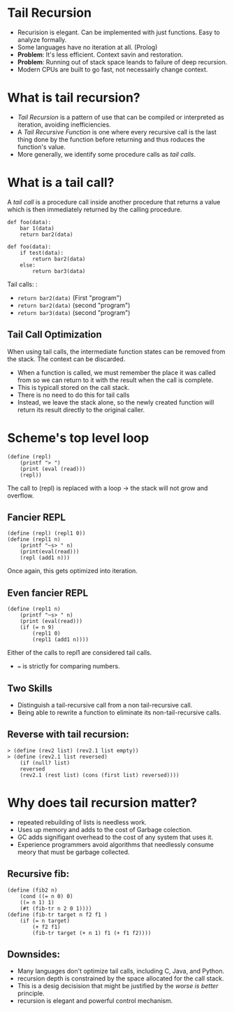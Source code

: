 Tail Recursion
==============

* Recurision is elegant. Can be implemented with just functions. Easy to
  analyze formally. 
* Some languages have no iteration at all. (Prolog) 
* **Problem**: It's less efficient. Context savin and restoration. 
* **Problem**: Running out of stack space leands to failure of deep
    recursion. 
* Modern CPUs are built to go fast, not necessairly change context. 

What is tail recursion? 
=======================
* *Tail Recursion* is a pattern of use that can be compiled or interpreted
   as iteration, avoiding inefficiencies. 
* A *Tail Recursive Function* is one where every recursive call is the last
  thing done by the function before returning and thus roduces the
  function's value. 
* More generally, we identify some procedure calls as *tail calls*.

What is a tail call?
====================
A *tail call* is a procedure call inside another procedure that returns a
value which is then immediately returned by the calling procedure. 

	def foo(data): 
		bar 1(data) 
		return bar2(data)

	def foo(data): 
		if test(data): 
			return bar2(data)
		else: 
			return bar3(data) 
		
Tail calls: : 
* `return bar2(data)` (First "program") 
* `return bar2(data)` (second "program") 
* `return bar3(data)` (second "program") 


Tail Call Optimization
----------------------
When using tail calls, the intermediate function states can be removed from
the stack. The context can be discarded. 

* When a function is called, we must remember the place it was called from
  so we can return to it with the result when the call is complete. 
* This is typicall stored on the call stack. 
* There is no need to do this for tail calls
* Instead, we leave the stack alone, so the newly created function will
  return its result directly to the original caller. 
  
Scheme's top level loop
=======================

	(define (repl)
		(printf "> ")
		(print (eval (read)))
		(repl))

The call to (repl) is replaced with a loop -> the stack will not grow and
overflow. 


Fancier REPL
------------

	(define (repl) (repl1 0))
	(define (repl1 n)
		(printf "~s> " n)
		(print(eval(read)))
		(repl (add1 n)))
		
Once again, this gets optimized into iteration. 

Even fancier REPL
-----------------

	(define (repl1 n)
		(printf "~s> " n)
		(print (eval(read)))
		(if (= n 9)
			(repl1 0)
			(repl1 (add1 n))))

Either of the calls to repl1 are considered tail calls. 

* `=` is strictly for comparing numbers. 

Two Skills
----------

* Distinguish a tail-recursive call from a non tail-recursive call. 
* Being able to rewrite a function to eliminate its non-tail-recursive
  calls. 

Reverse with tail recursion: 
----------------------------

	> (define (rev2 list) (rev2.1 list empty))
	> (define (rev2.1 list reversed)
		(if (null? list) 
		reversed
		(rev2.1 (rest list) (cons (first list) reversed))))
		
Why does tail recursion matter? 
===============================

* repeated rebuilding of lists is needless work. 
* Uses up memory and adds to the cost of Garbage colection. 
* GC adds signifigant overhead to the cost of any system that uses it. 
* Experience programmers avoid algorithms that needlessly consume meory
  that must be garbage collected. 

Recursive fib: 
--------------
	(define (fib2 n)
		(cond ((= n 0) 0)
		((= n 1) 1)
		(#t (fib-tr n 2 0 1))))
	(define (fib-tr target n f2 f1 )
		(if (= n target)
			(+ f2 f1)
			(fib-tr target (+ n 1) f1 (+ f1 f2))))

Downsides: 
----------

* Many languages don't optimize tail calls, including C, Java, and Python. 
* recursion depth is constrained by the space allocated for the call
  stack. 
* This is a desig decisision that might be justified by the *worse is
  better* principle. 
* recursion is elegant and powerful control mechanism. 
